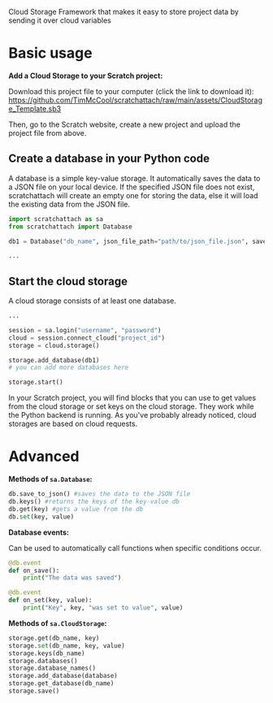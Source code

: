 Cloud Storage Framework that makes it easy to store project data by sending it over cloud variables

# Basic usage

**Add a Cloud Storage to your Scratch project:**

Download this project file to your computer (click the link to download it): https://github.com/TimMcCool/scratchattach/raw/main/assets/CloudStorage_Template.sb3

Then, go to the Scratch website, create a new project and upload the project file from above.

## Create a database in your Python code

A database is a simple key-value storage. It automatically saves the data to a JSON file on your local device. If the specified JSON file does not exist, scratchattach will create an empty one for storing the data, else it will load the existing data from the JSON file.

```py
import scratchattach as sa
from scratchattach import Database

db1 = Database("db_name", json_file_path="path/to/json_file.json", save_interval=10) # save_interval specifies the wait time between the automated saves to the JSON file

...
```

## Start the cloud storage

A cloud storage consists of at least one database.

```py
...

session = sa.login("username", "password")
cloud = session.connect_cloud("project_id")
storage = cloud.storage()

storage.add_database(db1)
# you can add more databases here

storage.start()
```

In your Scratch project, you will find blocks that you can use to get values from the cloud storage or set keys on the cloud storage. They work while the Python backend is running. As you've probably already noticed, cloud storages are based on cloud requests.

# Advanced

**Methods of `sa.Database`:**
```py
db.save_to_json() #saves the data to the JSON file
db.keys() #returns the keys of the key-value db
db.get(key) #gets a value from the db
db.set(key, value)
```

**Database events:**

Can be used to automatically call functions when specific conditions occur.

```py
@db.event
def on_save():
    print("The data was saved")

@db.event
def on_set(key, value):
    print("Key", key, "was set to value", value)
```

**Methods of `sa.CloudStorage`:**

```py
storage.get(db_name, key)
storage.set(db_name, key, value)
storage.keys(db_name)
storage.databases()
storage.database_names()
storage.add_database(database)
storage.get_database(db_name)
storage.save()
```